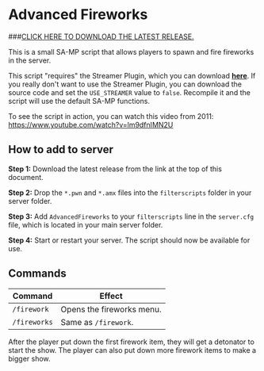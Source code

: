 # Advanced Fireworks

###[CLICK HERE TO DOWNLOAD THE LATEST RELEASE.](https://github.com/Basssiiie/Advanced-Fireworks/releases)

This is a small SA-MP script that allows players to spawn and fire fireworks in the server.

This script "requires" the Streamer Plugin, which you can download **[here](http://forum.sa-mp.com/showthread.php?t=102865)**. If you really don't want to use the Streamer Plugin, you can download the source code and set the `USE_STREAMER` value to `false`. Recompile it and the script will use the default SA-MP functions. 

To see the script in action, you can watch this video from 2011: https://www.youtube.com/watch?v=lm9dfnIMN2U

## How to add to server

**Step 1:** Download the latest release from the link at the top of this document.

**Step 2:** Drop the `*.pwn` and `*.amx` files into the `filterscripts` folder in your server folder.

**Step 3:** Add `AdvancedFireworks` to your `filterscripts` line in the `server.cfg` file, which is located in your main server folder.

**Step 4:** Start or restart your server. The script should now be available for use.

## Commands
| Command | Effect |
| --- | --- |
| `/firework` | Opens the fireworks menu. |
| `/fireworks` | Same as `/firework`. |

After the player put down the first firework item, they will get a detonator to start the show. The player can also put down more firework items to make a bigger show.
